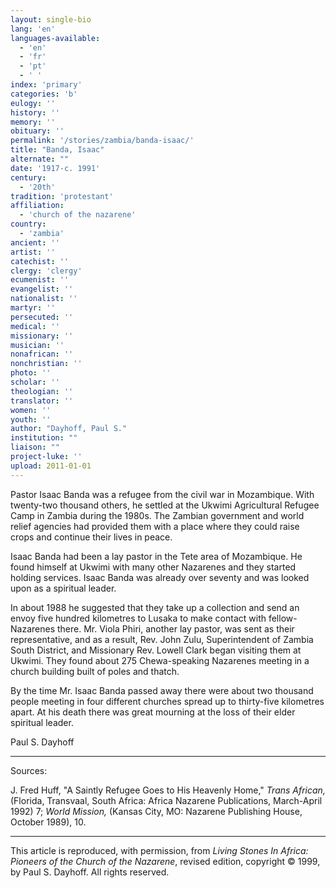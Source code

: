 ```yaml
---
layout: single-bio
lang: 'en'
languages-available:
  - 'en'
  - 'fr'
  - 'pt'
  - ' '
index: 'primary'
categories: 'b'
eulogy: ''
history: ''
memory: ''
obituary: ''
permalink: '/stories/zambia/banda-isaac/'
title: "Banda, Isaac"
alternate: ""
date: '1917-c. 1991'
century:
  - '20th'
tradition: 'protestant'
affiliation:
  - 'church of the nazarene'
country:
  - 'zambia'
ancient: ''
artist: ''
catechist: ''
clergy: 'clergy'
ecumenist: ''
evangelist: ''
nationalist: ''
martyr: ''
persecuted: ''
medical: ''
missionary: ''
musician: ''
nonafrican: ''
nonchristian: ''
photo: ''
scholar: ''
theologian: ''
translator: ''
women: ''
youth: ''
author: "Dayhoff, Paul S."
institution: ""
liaison: ""
project-luke: ''
upload: 2011-01-01
---
```




Pastor Isaac Banda was a refugee from the civil war in Mozambique.  With twenty-two thousand others, he settled at the Ukwimi Agricultural Refugee Camp in Zambia during the 1980s.  The Zambian government and world relief agencies had provided them with a place where they could raise crops and continue their lives in peace.

Isaac Banda had been a lay pastor in the Tete area of Mozambique.  He found himself at Ukwimi with many other Nazarenes and they started holding services.  Isaac Banda was already over seventy and was looked upon as a spiritual leader.

In about 1988 he suggested that they take up a collection and send an envoy five hundred kilometres to Lusaka to make contact with fellow-Nazarenes there.  Mr. Viola Phiri, another lay pastor, was sent as their representative, and as a result, Rev. John Zulu, Superintendent of Zambia South District, and Missionary Rev. Lowell Clark  began visiting them at Ukwimi.  They found about 275 Chewa-speaking Nazarenes meeting in a church building built of poles and thatch.

By the time Mr. Isaac Banda passed away there were about two thousand people meeting in four different churches spread up to thirty-five kilometres apart.  At his death there was great mourning at the loss of their elder spiritual leader.

Paul S. Dayhoff

---

Sources:

J. Fred Huff, "A Saintly Refugee Goes to His Heavenly Home," *Trans African,* (Florida, Transvaal, South Africa: Africa Nazarene Publications, March-April 1992) 7; *World Mission,* (Kansas City, MO: Nazarene Publishing House, October 1989), 10.

---

This article is reproduced, with permission, from *Living Stones In Africa: Pioneers of the Church of the Nazarene*, revised edition, copyright &copy; 1999, by Paul S. Dayhoff.  All rights reserved.
